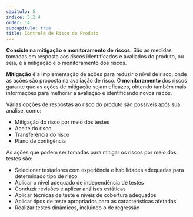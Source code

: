 ```yaml
---
capitulo: 5
indice: 5.2.4
order: 14
subcapitulo: true
title: Controle de Risco do Produto
---
```


<p> 
   <b>Consiste na mitigação e monitoramento de riscos.</b> São as medidas tomadas em resposta aos riscos identificados e avaliados do produto, ou seja, é a mitigação e o monitoramento dos riscos.
</p>

<p>
    <b>Mitigação</b> é a implementação de ações para reduzir o nível de risco, onde as ações são proposta na avaliação de risco. O <b> monitoramento </b> dos riscos garante que as ações de mitigação sejam eficazes, obtendo também mais informações para melhorar a avaliação e identificando novos riscos. 
</p>

<p>
    Várias opções de respostas ao risco do produto são possíveis após sua análise, como: 
    <ul>    
        <li>Mitigação do risco por meio dos testes</li>
        <li>Aceite do risco</li>
        <li>Transferência do risco</li>
        <li>Plano de contigência</li>
    </ul>
</p>

<p>
    As ações que podem ser tomadas para mitigar os riscos por meio dos testes são: 
    <ul>
        <li>Selecionar testadores com experiência e habilidades adequadas para determinado tipo de risco</li>
        <li>Aplicar o nível adequado de independência de testes</li>
        <li>Conduzir revisões e aplicar análises estáticas</li>
        <li>Aplicar técnicas de teste e níveis de cobertura adequados</li>
        <li>Aplicar tipos de teste apropriados para as características afetadas</li>
        <li>Realizar testes dinâmicos, incluindo o de regressão</li>
    </ul>
</p>
